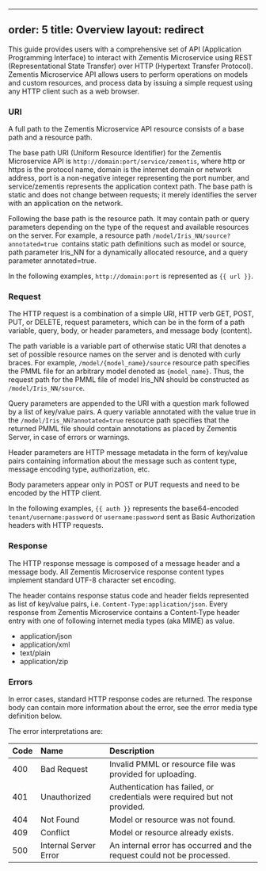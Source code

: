 
---
order: 5
title: Overview
layout: redirect
---

This guide provides users with a comprehensive set of API (Application Programming Interface) to interact with Zementis Microservice using REST (Representational State Transfer) over HTTP (Hypertext Transfer Protocol). Zementis Microservice API allows users to perform operations on models and custom resources, and process data by issuing a simple request using any HTTP client such as a web browser.

### URI

A full path to the Zementis Microservice API resource consists of a base path and a resource path. 

The base path URI (Uniform Resource Identifier) for the Zementis Microservice API is `http://domain:port/service/zementis`, where http or https is the protocol name, domain is the internet domain or network address, port is a non-negative integer representing the port number, and service/zementis represents the application context path. The base path is static and does not change between requests; it merely identifies the server with an application on the network. 

Following the base path is the resource path. It may contain path or query parameters depending on the type of the request and available resources on the server. For example, a resource path `/model/Iris_NN/source?annotated=true `contains static path definitions such as model or source, path parameter Iris_NN for a dynamically allocated resource, and a query parameter annotated=true.

In the following examples, `http://domain:port` is represented as `{{ url }}`.

### Request

The HTTP request is a combination of a simple URI, HTTP verb GET, POST, PUT, or DELETE, request parameters, which can be in the form of a path variable, query, body, or header parameters, and message body (content). 

The path variable is a variable part of otherwise static URI that denotes a set of possible resource names on the server and is denoted with curly braces. For example, `/model/{model_name}/source` resource path specifies the PMML file for an arbitrary model denoted as `{model_name}`. Thus, the request path for the PMML file of model Iris_NN should be constructed as `/model/Iris_NN/source`. 

Query parameters are appended to the URI with a question mark followed by a list of key/value pairs. A query variable annotated with the value true in the `/model/Iris_NN?annotated=true` resource path specifies that the returned PMML file should contain annotations as placed by Zementis Server, in case of errors or warnings. 

Header parameters are HTTP message metadata in the form of key/value pairs containing information about the message such as content type, message encoding type, authorization, etc. 

Body parameters appear only in POST or PUT requests and need to be encoded by the HTTP client.

In the following examples, `{{ auth }}` represents the base64-encoded `tenant/username:password` or `username:password` sent as Basic Authorization headers with HTTP requests.

### Response

The HTTP response message is composed of a message header and a message body. All Zementis Microservice response content types implement standard UTF-8 character set encoding. 

The header contains response status code and header fields represented as list of key/value pairs, i.e. `Content-Type:application/json`. Every response from Zementis Microservice contains a Content-Type header entry with one of following internet media types (aka MIME) as value.

* application/json
* application/xml
* text/plain
* application/zip

### Errors

In error cases, standard HTTP response codes are returned. The response body can contain more information about the error, see the error media type definition below. 

The error interpretations are:

|Code|Name|Description
|:---|:---|:---
|400|Bad Request|Invalid PMML or resource file was provided for uploading.
|401|Unauthorized|Authentication has failed, or credentials were required but not provided.
|404|Not Found|Model or resource was not found.
|409|Conflict|Model or resource already exists.
|500|Internal Server Error|An internal error has occurred and the request could not be processed.